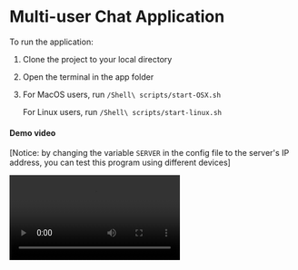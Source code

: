 # Multi-user Chat Application

To run the application:

1. Clone the project to your local directory

2. Open the terminal in the app folder

3. For MacOS users, run `/Shell\ scripts/start-OSX.sh`

   For Linux users, run  `/Shell\ scripts/start-linux.sh`

#### Demo video

[Notice: by changing the variable `SERVER` in the config file to the server's IP address, you can test this program using different devices]

<video src="/Users/jolinchen/Drive_backup/Y5S2/COMP3234/demo.mov"></video>